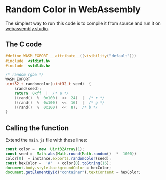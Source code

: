 # Random Color in WebAssembly

The simplest way to run this code is to compile it from source and run it on [webassembly.studio](https://webassembly.studio/).

## The C code
```C
#define WASM_EXPORT __attribute__((visibility("default")))
#include  <stdint.h>
#include  <stdlib.h>

/* random rgba */
WASM_EXPORT
uint32_t randomcolor(uint32_t seed)  {
	srand(seed);
	return  0xff  |  /* a */
	((rand()  %  0x100)  <<  24)  |  /* r */
	((rand()  %  0x100)  <<  16)  |  /* g */
	((rand()  %  0x100)  <<  8);  /* b */
}
```

## Calling the function
Extend the `main.js` file with these lines:
```Javascript
const color =  new  Uint32Array(1);
const seed =  Math.abs(Math.round(Math.random()  *  1000))
color[0]  = instance.exports.randomcolor(seed);
const hexColor =  '#'  + color[0].toString(16);
document.body.style.backgroundColor = hexColor;
document.getElementById("container").textContent = hexColor;
```